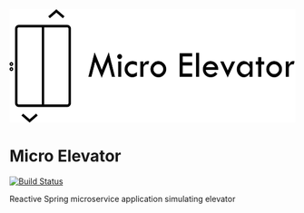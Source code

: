 <img src="logo/logo-text.png" alt="" height="200px">

# Micro Elevator

[![Build Status](https://travis-ci.com/ivanjermakov/micro-elevator.svg?branch=master)](https://travis-ci.com/ivanjermakov/micro-elevator)

Reactive Spring microservice application simulating elevator
